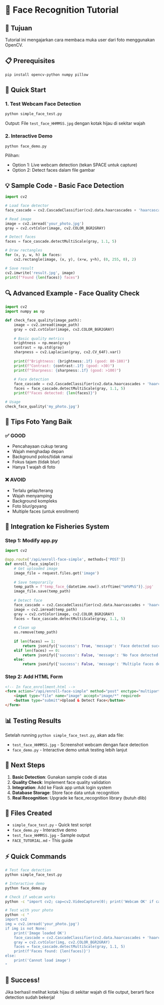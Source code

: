 # 📸 Face Recognition Tutorial

## 🎯 Tujuan
Tutorial ini mengajarkan cara membaca muka user dari foto menggunakan OpenCV.

## 📋 Prerequisites
```bash
pip install opencv-python numpy pillow
```

## 🚀 Quick Start

### 1. Test Webcam Face Detection
```bash
python simple_face_test.py
```
Output: File `test_face_HHMMSS.jpg` dengan kotak hijau di sekitar wajah

### 2. Interactive Demo
```bash
python face_demo.py
```
Pilihan:
- Option 1: Live webcam detection (tekan SPACE untuk capture)
- Option 2: Detect faces dalam file gambar

## 💡 Sample Code - Basic Face Detection

```python
import cv2

# Load face detector
face_cascade = cv2.CascadeClassifier(cv2.data.haarcascades + 'haarcascade_frontalface_default.xml')

# Read image
image = cv2.imread('your_photo.jpg')
gray = cv2.cvtColor(image, cv2.COLOR_BGR2GRAY)

# Detect faces
faces = face_cascade.detectMultiScale(gray, 1.1, 5)

# Draw rectangles
for (x, y, w, h) in faces:
    cv2.rectangle(image, (x, y), (x+w, y+h), (0, 255, 0), 2)

# Save result
cv2.imwrite('result.jpg', image)
print(f"Found {len(faces)} faces")
```

## 🔍 Advanced Example - Face Quality Check

```python
import cv2
import numpy as np

def check_face_quality(image_path):
    image = cv2.imread(image_path)
    gray = cv2.cvtColor(image, cv2.COLOR_BGR2GRAY)
    
    # Basic quality metrics
    brightness = np.mean(gray)
    contrast = np.std(gray)
    sharpness = cv2.Laplacian(gray, cv2.CV_64F).var()
    
    print(f"Brightness: {brightness:.1f} (good: 80-180)")
    print(f"Contrast: {contrast:.1f} (good: >30)")
    print(f"Sharpness: {sharpness:.1f} (good: >100)")
    
    # Face detection
    face_cascade = cv2.CascadeClassifier(cv2.data.haarcascades + 'haarcascade_frontalface_default.xml')
    faces = face_cascade.detectMultiScale(gray, 1.1, 5)
    print(f"Faces detected: {len(faces)}")

# Usage
check_face_quality('my_photo.jpg')
```

## 📸 Tips Foto Yang Baik

### ✅ GOOD
- Pencahayaan cukup terang
- Wajah menghadap depan  
- Background polos/tidak ramai
- Fokus tajam (tidak blur)
- Hanya 1 wajah di foto

### ❌ AVOID  
- Terlalu gelap/terang
- Wajah menyamping
- Background kompleks
- Foto blur/goyang
- Multiple faces (untuk enrollment)

## 🔧 Integration ke Fisheries System

### Step 1: Modify app.py
```python
import cv2

@app.route('/api/enroll-face-simple', methods=['POST'])
def enroll_face_simple():
    # Get uploaded image
    image_file = request.files.get('image')
    
    # Save temporarily  
    temp_path = f'temp_face_{datetime.now().strftime("%H%M%S")}.jpg'
    image_file.save(temp_path)
    
    # Detect face
    face_cascade = cv2.CascadeClassifier(cv2.data.haarcascades + 'haarcascade_frontalface_default.xml')
    image = cv2.imread(temp_path)
    gray = cv2.cvtColor(image, cv2.COLOR_BGR2GRAY)
    faces = face_cascade.detectMultiScale(gray, 1.1, 5)
    
    # Clean up
    os.remove(temp_path)
    
    if len(faces) == 1:
        return jsonify({'success': True, 'message': 'Face detected successfully!'})
    elif len(faces) == 0:
        return jsonify({'success': False, 'message': 'No face detected'})
    else:
        return jsonify({'success': False, 'message': 'Multiple faces detected'})
```

### Step 2: Add HTML Form
```html
<!-- In face_enrollment.html -->
<form action="/api/enroll-face-simple" method="post" enctype="multipart/form-data">
    <input type="file" name="image" accept="image/*" required>
    <button type="submit">Upload & Detect Face</button>
</form>
```

## 📊 Testing Results

Setelah running `python simple_face_test.py`, akan ada file:
- `test_face_HHMMSS.jpg` - Screenshot webcam dengan face detection
- `face_demo.py` - Interactive demo untuk testing lebih lanjut

## 🚀 Next Steps

1. **Basic Detection**: Gunakan sample code di atas
2. **Quality Check**: Implement face quality validation
3. **Integration**: Add ke Flask app untuk login system
4. **Database Storage**: Store face data untuk recognition
5. **Real Recognition**: Upgrade ke face_recognition library (butuh dlib)

## 🔗 Files Created

- `simple_face_test.py` - Quick test script
- `face_demo.py` - Interactive demo
- `test_face_HHMMSS.jpg` - Sample output
- `FACE_TUTORIAL.md` - This guide

## ⚡ Quick Commands

```bash
# Test face detection
python simple_face_test.py

# Interactive demo  
python face_demo.py

# Check if webcam works
python -c "import cv2; cap=cv2.VideoCapture(0); print('Webcam OK' if cap.isOpened() else 'No webcam'); cap.release()"

# Test with your photo
python -c "
import cv2
img = cv2.imread('your_photo.jpg')
if img is not None: 
    print('Image loaded OK')
    face_cascade = cv2.CascadeClassifier(cv2.data.haarcascades + 'haarcascade_frontalface_default.xml')
    gray = cv2.cvtColor(img, cv2.COLOR_BGR2GRAY)
    faces = face_cascade.detectMultiScale(gray, 1.1, 5)
    print(f'Faces found: {len(faces)}')
else:
    print('Cannot load image')
"
```

## 🎉 Success!

Jika berhasil melihat kotak hijau di sekitar wajah di file output, berarti face detection sudah bekerja!
